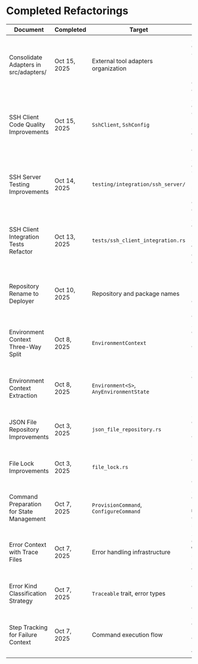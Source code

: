 # Completed Refactorings

| Document                                 | Completed    | Target                                  | Notes                                                                                                                                                                                                                    |
| ---------------------------------------- | ------------ | --------------------------------------- | ------------------------------------------------------------------------------------------------------------------------------------------------------------------------------------------------------------------------ |
| Consolidate Adapters in src/adapters/    | Oct 15, 2025 | External tool adapters organization     | See `docs/refactors/plans/consolidate-adapters-in-src-adapters.md` - Moved all external tool adapters to unified `src/adapters/` module for better discoverability and consistency (4 proposals, all completed)          |
| SSH Client Code Quality Improvements     | Oct 15, 2025 | `SshClient`, `SshConfig`                | See git history at `docs/refactors/ssh-client-code-quality-improvements.md` - Extracted magic numbers into SshConnectionConfig, improved test quality, enhanced error context (7 of 8 proposals completed, 2 discarded)  |
| SSH Server Testing Improvements          | Oct 14, 2025 | `testing/integration/ssh_server/`       | See git history at `docs/refactors/ssh-server-testing-improvements.md` - Refactored SSH server testing module with trait abstractions, proper error handling, and Docker client injection (13 of 15 proposals completed) |
| SSH Client Integration Tests Refactor    | Oct 13, 2025 | `tests/ssh_client_integration.rs`       | See git history at `docs/refactors/ssh-client-integration-tests-refactor.md` - Split monolithic test file into focused modules, eliminated ~80% code duplication (4 of 5 proposals completed)                            |
| Repository Rename to Deployer            | Oct 10, 2025 | Repository and package names            | Renamed from "Torrust Tracker Deploy" to "Torrust Tracker Deployer" - Updated all references, package names, and added deprecation notices to PoC repositories (5 proposals, all completed)                              |
| Environment Context Three-Way Split      | Oct 8, 2025  | `EnvironmentContext`                    | See git history at `docs/refactors/environment-context-three-way-split.md` - Split context into UserInputs, InternalConfig, and RuntimeOutputs (4 proposals, all completed)                                              |
| Environment Context Extraction           | Oct 8, 2025  | `Environment<S>`, `AnyEnvironmentState` | See git history at `docs/refactors/environment-context-extraction.md` - Extracted EnvironmentContext from Environment to reduce pattern matching (2 phases, all completed)                                               |
| JSON File Repository Improvements        | Oct 3, 2025  | `json_file_repository.rs`               | See git history at `docs/refactors/json-file-repository-improvements.md` for the complete refactoring plan (9 proposals, all completed)                                                                                  |
| File Lock Improvements                   | Oct 3, 2025  | `file_lock.rs`                          | See git history at `docs/refactors/file-lock-improvements.md` for the complete refactoring plan (10 proposals, all completed)                                                                                            |
| Command Preparation for State Management | Oct 7, 2025  | `ProvisionCommand`, `ConfigureCommand`  | See git history at `docs/refactors/command-preparation-for-state-management.md` - Refactored commands to prepare for type-state pattern integration                                                                      |
| Error Context with Trace Files           | Oct 7, 2025  | Error handling infrastructure           | See git history at `docs/refactors/error-context-with-trace-files.md` - Replaced string-based error context with structured, type-safe context and trace files                                                           |
| Error Kind Classification Strategy       | Oct 7, 2025  | `Traceable` trait, error types          | See git history at `docs/refactors/error-kind-classification-strategy.md` - Moved error kind determination into error types via `Traceable` trait                                                                        |
| Step Tracking for Failure Context        | Oct 7, 2025  | Command execution flow                  | See git history at `docs/refactors/step-tracking-for-failure-context.md` - Added explicit step tracking to eliminate reverse engineering from error types                                                                |
